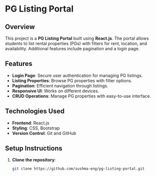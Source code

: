 # PG Listing Portal

## Overview
This project is a **PG Listing Portal** built using **React.js**. The portal allows students to list rental properties (PGs) with filters for rent, location, and availability. Additional features include pagination and a login page.

## Features
- **Login Page**: Secure user authentication for managing PG listings.
- **Listing Properties**: Browse PG properties with filter options.
- **Pagination**: Efficient navigation through listings.
- **Responsive UI**: Works on different devices.
- **CRUD Operations**: Manage PG properties with easy-to-use interface.

## Technologies Used
- **Frontend**: React.js
- **Styling**: CSS, Bootstrap
- **Version Control**: Git and GitHub

## Setup Instructions
1. **Clone the repository**:
   ```bash
   git clone https://github.com/sushma-eng/pg-listing-portal.git
